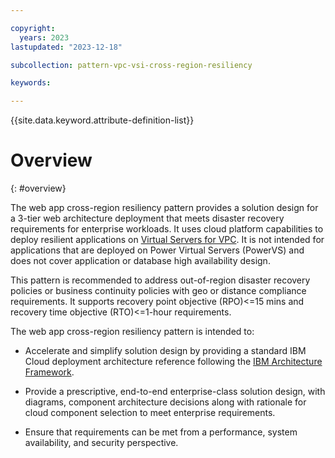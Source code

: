 ```yaml
---

copyright:
  years: 2023
lastupdated: "2023-12-18"

subcollection: pattern-vpc-vsi-cross-region-resiliency

keywords:

---
```


{{site.data.keyword.attribute-definition-list}}

# Overview
{: #overview}

The web app cross-region resiliency pattern provides a solution design for a 3-tier web architecture deployment that meets disaster recovery requirements for enterprise workloads. It uses cloud platform capabilities to deploy resilient applications on [Virtual Servers for VPC](https://cloud.ibm.com/docs/vpc?topic=vpc-getting-started&interface=ui). It is not intended for applications that are deployed on Power Virtual Servers (PowerVS) and does not cover application or database high availability design.

This pattern is recommended to address out-of-region disaster recovery policies or business continuity policies with geo or distance compliance requirements. It supports recovery point objective (RPO)\<=15 mins and recovery time objective (RTO)\<=1-hour requirements.

The web app cross-region resiliency pattern is intended to:

- Accelerate and simplify solution design by providing a standard IBM Cloud deployment architecture reference following the [IBM Architecture Framework](https://cloud.ibm.com/docs/architecture-framework).

- Provide a prescriptive, end-to-end enterprise-class solution design, with diagrams, component architecture decisions along with rationale for cloud component selection to meet enterprise requirements.

- Ensure that requirements can be met from a performance, system availability, and security perspective.
